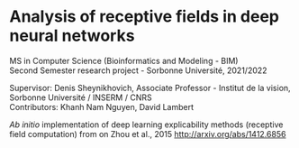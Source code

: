 # Analysis of receptive fields in deep neural networks
MS in Computer Science (Bioinformatics and Modeling - BIM)  
Second Semester research project - Sorbonne Université, 2021/2022

Supervisor: Denis Sheynikhovich, Associate Professor - Institut de la vision, Sorbonne Université / INSERM / CNRS  
Contributors: Khanh Nam Nguyen, David Lambert

_Ab initio_ implementation of deep learning explicability methods (receptive field computation) from on Zhou et al., 2015 http://arxiv.org/abs/1412.6856  
